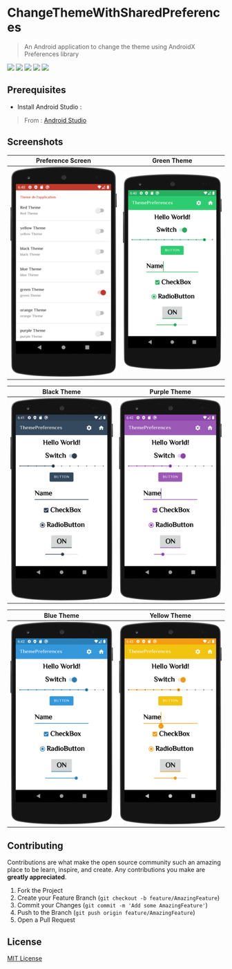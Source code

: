# ChangeThemeWithSharedPreferences
> An Android application to change the theme using AndroidX Preferences library

![](https://img.shields.io/badge/license-MIT-blue)
![](https://img.shields.io/badge/version-1.0.0-orange)
![](https://img.shields.io/badge/appcompat-1.4.1-green)
![](https://img.shields.io/badge/constraintlayout-2.1.3-purple)
![](https://img.shields.io/badge/androidx.preference-1.2.0-red)


## Prerequisites

- Install Android Studio :
> From : [Android Studio](https://developer.android.com/studio)

## Screenshots
| Preference Screen | Green Theme |
| :---: | :---: |
| ![](screenshots/1.png) | ![](screenshots/2.png) |

| Black Theme | Purple Theme |
| :---: | :---: |
| ![](screenshots/3.png) | ![](screenshots/4.png) |

| Blue Theme | Yellow Theme |
| :---: | :---: |
| ![](screenshots/5.png) | ![](screenshots/6.png) |



## Contributing

Contributions are what make the open source community such an amazing place to be learn, inspire, and create. Any contributions you make are **greatly appreciated**.

1. Fork the Project
2. Create your Feature Branch (`git checkout -b feature/AmazingFeature`)
3. Commit your Changes (`git commit -m 'Add some AmazingFeature'`)
4. Push to the Branch (`git push origin feature/AmazingFeature`)
5. Open a Pull Request

## License
[MIT License](https://choosealicense.com/licenses/mit/)
